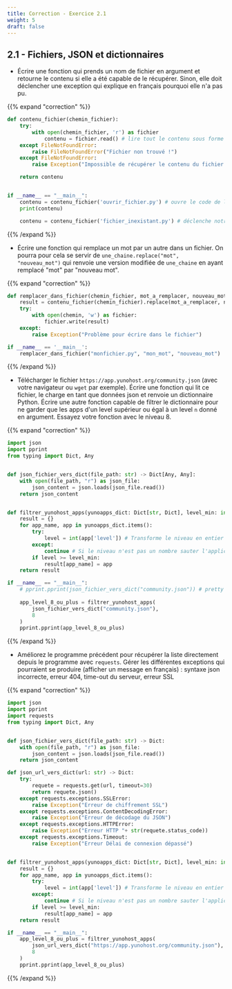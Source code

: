 ```yaml
---
title: Correction - Exercice 2.1
weight: 5
draft: false
---
```


## 2.1 - Fichiers, JSON et dictionnaires

- Écrire une fonction qui prends un nom de fichier en argument et retourne le contenu si elle a été capable de le récupérer. Sinon, elle doit déclencher une exception qui explique en français pourquoi elle n'a pas pu.

{{% expand "correction" %}}

```python
def contenu_fichier(chemin_fichier):
    try:
        with open(chemin_fichier, 'r') as fichier
            contenu = fichier.read() # lire tout le contenu sous forme texte
    except FileNotFoundError:
        raise FileNotFoundError("Fichier non trouvé !")
    except FileNotFoundError:
        raise Exception("Impossible de récupérer le contenu du fichier indiqué")

    return contenu


if __name__ == "__main__":
    contenu = contenu_fichier('ouvrir_fichier.py') # ouvre le code de l'exercice lui même
    print(contenu)

    contenu = contenu_fichier('fichier_inexistant.py') # déclenche notre exception en français
```

{{% /expand %}}

- Écrire une fonction qui remplace un mot par un autre dans un fichier. On pourra pour cela se servir de `une_chaine.replace("mot", "nouveau_mot")` qui renvoie une version modifiée de `une_chaine` en ayant remplacé "mot" par "nouveau mot".

{{% expand "correction" %}}

```python
def remplacer_dans_fichier(chemin_fichier, mot_a_remplacer, nouveau_mot):
    result = contenu_fichier(chemin_fichier).replace(mot_a_remplacer, nouveau_mot)
    try:
        with open(chemin, 'w') as fichier:
            fichier.write(result)
    except:
        raise Exception("Problème pour écrire dans le fichier")

if __name__ == '__main__':
    remplacer_dans_fichier("monfichier.py", "mon_mot", "nouveau_mot")
```

{{% /expand %}}

- Télécharger le fichier `https://app.yunohost.org/community.json` (avec votre navigateur ou `wget` par exemple). Écrire une fonction qui lit ce fichier, le charge en tant que données json et renvoie un dictionnaire Python. Écrire une autre fonction capable de filtrer le dictionnaire pour ne garder que les apps d'un level supérieur ou égal à un level `n` donné en argument. Essayez votre fonction avec le niveau 8.    

{{% expand "correction" %}}
```python
import json
import pprint
from typing import Dict, Any


def json_fichier_vers_dict(file_path: str) -> Dict[Any, Any]:
    with open(file_path, "r") as json_file:
        json_content = json.loads(json_file.read())
    return json_content


def filtrer_yunohost_apps(yunoapps_dict: Dict[str, Dict], level_min: int) -> Dict[str, Dict[Any, Any]]:
    result = {}
    for app_name, app in yunoapps_dict.items():
        try:
            level = int(app['level']) # Transforme le niveau en entier si possible sinon renvoie une exception
        except:
            continue # Si le niveau n'est pas un nombre sauter l'application et passer à la suivante
        if level >= level_min:
            result[app_name] = app
    return result

if __name__ == "__main__":
    # pprint.pprint(json_fichier_vers_dict("community.json")) # pretty print the dictionnary
    
    app_level_8_ou_plus = filtrer_yunohost_apps(
        json_fichier_vers_dict("community.json"),
        8
    )
    pprint.pprint(app_level_8_ou_plus)
```
{{% /expand %}}


- Améliorez le programme précédent pour récupérer la liste directement depuis le programme avec `requests`. Gérer les différentes exceptions qui pourraient se produire (afficher un message en français) : syntaxe json incorrecte, erreur 404, time-out du serveur, erreur SSL

{{% expand "correction" %}}
```python
import json
import pprint
import requests
from typing import Dict, Any


def json_fichier_vers_dict(file_path: str) -> Dict:
    with open(file_path, "r") as json_file:
        json_content = json.loads(json_file.read())
    return json_content

def json_url_vers_dict(url: str) -> Dict:
    try:
        requete = requests.get(url, timeout=30)
        return requete.json()
    except requests.exceptions.SSLError:
        raise Exception("Erreur de chiffrement SSL")
    except requests.exceptions.ContentDecodingError:
        raise Exception("Erreur de décodage du JSON")
    except requests.exceptions.HTTPError:
        raise Exception("Erreur HTTP "+ str(requete.status_code))
    except requests.exceptions.Timeout:
        raise Exception("Erreur Délai de connexion dépassé")


def filtrer_yunohost_apps(yunoapps_dict: Dict[str, Dict], level_min: int) -> Dict[str, Dict[Any, Any]]:
    result = {}
    for app_name, app in yunoapps_dict.items():
        try:
            level = int(app['level']) # Transforme le niveau en entier si possible sinon renvoie une exception
        except:
            continue # Si le niveau n'est pas un nombre sauter l'application et passer à la suivante
        if level >= level_min:
            result[app_name] = app
    return result

if __name__ == "__main__":    
    app_level_8_ou_plus = filtrer_yunohost_apps(
        json_url_vers_dict("https://app.yunohost.org/community.json"),
        8
    )
    pprint.pprint(app_level_8_ou_plus)
```
{{% /expand %}}